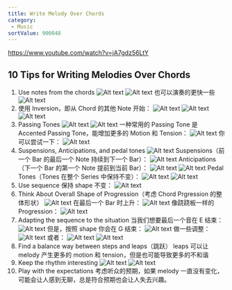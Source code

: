 ```yaml
---
title: Write Melody Over Chords
category:
 - Music
sortValue: 900048
---
```


https://www.youtube.com/watch?v=jA7gdz56LtY

## 10 Tips for Writing Melodies Over Chords

1. Use notes from the chords
   ![Alt text](image.png)
   ![Alt text](image-1.png)
   也可以演奏的更快一些
   ![Alt text](image-2.png)
2. 使用 Inversion，即从 Chord 的其他 Note 开始：
   ![Alt text](image-3.png)
   ![Alt text](image-4.png)
   ![Alt text](image-5.png)
3. Passing Tones
   ![Alt text](image-6.png)
   ![Alt text](image-7.png)
   一种常用的 Passing Tone 是 Accented Passing Tone，能增加更多的 Motion 和 Tension：
   ![Alt text](image-8.png)
   你可以尝试一下：
   ![Alt text](image-9.png)
4. Suspensions, Anticipations, and pedal tones
   ![Alt text](image-10.png)
   Suspensions（前一个 Bar 的最后一个 Note 持续到下一个 Bar）：
   ![Alt text](image-11.png)
   Anticipations（下一个 Bar 的第一个 Note 提前到当前 Bar）：
   ![Alt text](image-12.png)
   ![Alt text](image-13.png)
   Pedal Tones（Tones 在整个 Series 中保持不变）：
   ![Alt text](image-14.png)
   ![Alt text](image-15.png)
5. Use sequence
   保持 shape 不变：
   ![Alt text](image-16.png)
6. Think About Overall Shape of Progression（考虑 Chord Prgression 的整体形状）
   ![Alt text](image-18.png)
   在最后一个 Bar 时上升：
   ![Alt text](image-26.png)
   像跷跷板一样的 Progression：
   ![Alt text](image-17.png)
7. Adapting the sequence to the situation
   当我们想要最后一个音在 E 结束：
   ![Alt text](image-19.png)
   但是，按照 shape 你会在 G 结束：
   ![Alt text](image-20.png)
   做一些调整：
   ![Alt text](image-21.png)
   或者：
   ![Alt text](image-22.png)
   ![Alt text](image-23.png)
8. Find a balance way between steps and leaps（跳跃）
   leaps 可以让 melody 产生更多的 motion 和 tension，但是也可能导致更多的不和谐
9. Keep the rhythm interesting
   ![Alt text](image-24.png)
   ![Alt text](image-25.png)
10. Play with the expectations
    考虑听众的预期，如果 melody 一直没有变化，可能会让人感到无聊，总是符合预期也会让人失去兴趣。
